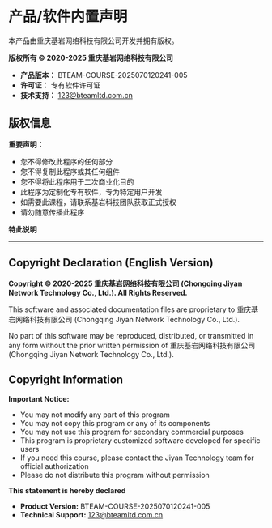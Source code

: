 # 产品/软件内置声明

本产品由重庆基岩网络科技有限公司开发并拥有版权。

**版权所有 © 2020-2025 重庆基岩网络科技有限公司**

- **产品版本：** BTEAM-COURSE-2025070120241-005
- **许可证：** 专有软件许可证
- **技术支持：** 123@bteamltd.com.cn

## 版权信息

**重要声明：**
- 您不得修改此程序的任何部分
- 您不得复制此程序或其任何组件
- 您不得将此程序用于二次商业化目的
- 此程序为定制化专有软件，专为特定用户开发
- 如需要此课程，请联系基岩科技团队获取正式授权
- 请勿随意传播此程序

**特此说明**

---

## Copyright Declaration (English Version)

**Copyright © 2020-2025 重庆基岩网络科技有限公司 (Chongqing Jiyan Network Technology Co., Ltd.). All Rights Reserved.**

This software and associated documentation files are proprietary to 重庆基岩网络科技有限公司 (Chongqing Jiyan Network Technology Co., Ltd.).

No part of this software may be reproduced, distributed, or transmitted in any form without the prior written permission of 重庆基岩网络科技有限公司 (Chongqing Jiyan Network Technology Co., Ltd.).

## Copyright Information

**Important Notice:**
- You may not modify any part of this program
- You may not copy this program or any of its components
- You may not use this program for secondary commercial purposes
- This program is proprietary customized software developed for specific users
- If you need this course, please contact the Jiyan Technology team for official authorization
- Please do not distribute this program without permission

**This statement is hereby declared**

- **Product Version:** BTEAM-COURSE-2025070120241-005
- **Technical Support:** 123@bteamltd.com.cn